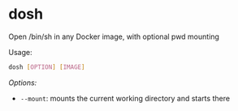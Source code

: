 # dosh
Open /bin/sh in any Docker image, with optional pwd mounting

Usage:

```sh
dosh [OPTION] [IMAGE]
```

*Options:*


- `--mount`: mounts the current working directory and starts there

